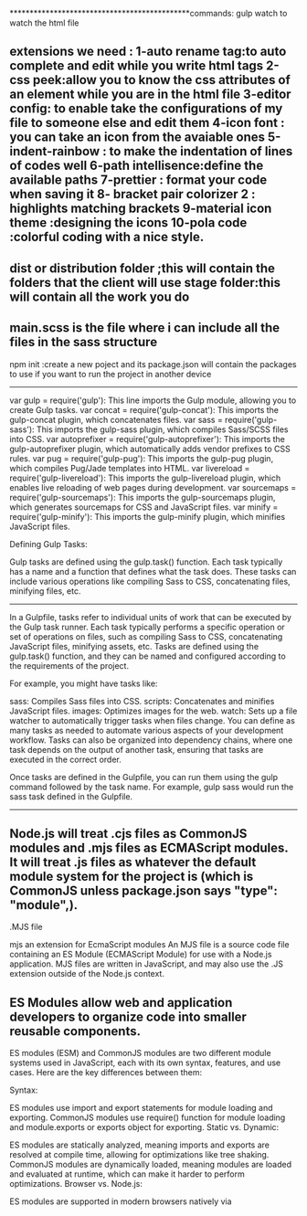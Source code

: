 *********************************************commands:
gulp watch 
to watch the html file






















extensions we need :
1-auto rename tag:to auto complete and edit while you write html tags
2-css peek:allow you to know the css attributes of an element while you are in the html file
3-editor config: to enable take the configurations of my file to someone else and edit them
4-icon font : you can take an icon from the avaiable ones 
5-indent-rainbow : to make the indentation of lines of codes well
6-path intellisence:define the available paths 
7-prettier : format your code when saving it
8- bracket pair  colorizer 2 : highlights matching brackets
9-material icon theme :designing the icons
10-pola code :colorful coding with a nice style.
----
dist or distribution folder ;this will contain the folders that the client will use
stage folder:this will contain all the work you do
-------------
main.scss is the file where i can include all the files in the sass structure
---------------------
npm init :create a new poject and its package.json will contain the packages to use  if you want to run the project in another device

----------------------------------------------------------------------------------------------------------------

var gulp = require('gulp'): This line imports the Gulp module, allowing you to create Gulp tasks.
var concat = require('gulp-concat'): This imports the gulp-concat plugin, which concatenates files.
var sass = require('gulp-sass'): This imports the gulp-sass plugin, which compiles Sass/SCSS files into CSS.
var autoprefixer = require('gulp-autoprefixer'): This imports the gulp-autoprefixer plugin, which automatically adds vendor prefixes to CSS rules.
var pug = require('gulp-pug'): This imports the gulp-pug plugin, which compiles Pug/Jade templates into HTML.
var livereload = require('gulp-livereload'): This imports the gulp-livereload plugin, which enables live reloading of web pages during development.
var sourcemaps = require('gulp-sourcemaps'): This imports the gulp-sourcemaps plugin, which generates sourcemaps for CSS and JavaScript files.
var minify = require('gulp-minify'): This imports the gulp-minify plugin, which minifies JavaScript files.



Defining Gulp Tasks:

Gulp tasks are defined using the gulp.task() function. Each task typically has a name and a function that defines what the task does.
These tasks can include various operations like compiling Sass to CSS, concatenating files, minifying files, etc.

--------------------------------------------------------------------------------------------------------------



In a Gulpfile, tasks refer to individual units of work that can be executed by the Gulp task runner. Each task typically performs a specific operation or set of operations on files, such as compiling Sass to CSS, concatenating JavaScript files, minifying assets, etc. Tasks are defined using the gulp.task() function, and they can be named and configured according to the requirements of the project.

For example, you might have tasks like:

sass: Compiles Sass files into CSS.
scripts: Concatenates and minifies JavaScript files.
images: Optimizes images for the web.
watch: Sets up a file watcher to automatically trigger tasks when files change.
You can define as many tasks as needed to automate various aspects of your development workflow. Tasks can also be organized into dependency chains, where one task depends on the output of another task, ensuring that tasks are executed in the correct order.

Once tasks are defined in the Gulpfile, you can run them using the gulp command followed by the task name. For example, gulp sass would run the sass task defined in the Gulpfile.

-------------------------------------------------------------------------------

Node.js will treat .cjs files as CommonJS modules and .mjs files as ECMAScript modules. It will treat .js files as whatever the default module system for the project is (which is CommonJS unless package.json says "type": "module",).
----------------------------------------------------------------------

.MJS file

mjs an extension for EcmaScript modules
An MJS file is a source code file containing an ES Module (ECMAScript Module) for use with a Node.js application.
MJS files are written in JavaScript, and may also use the .JS extension outside of the Node.js context.

ES Modules allow web and application developers to organize code into smaller reusable components.
------------------------------------------------------------------------------------------


ES modules (ESM) and CommonJS modules are two different module systems used in JavaScript, each with its own syntax, features, and use cases. Here are the key differences between them:

Syntax:

ES modules use import and export statements for module loading and exporting.
CommonJS modules use require() function for module loading and module.exports or exports object for exporting.
Static vs. Dynamic:

ES modules are statically analyzed, meaning imports and exports are resolved at compile time, allowing for optimizations like tree shaking.
CommonJS modules are dynamically loaded, meaning modules are loaded and evaluated at runtime, which can make it harder to perform optimizations.
Browser vs. Node.js:

ES modules are supported in modern browsers natively via <script type="module"> tags or through bundlers like Webpack.
CommonJS modules are the default module system in Node.js, but they can also be used in browsers with bundlers like Browserify.
Top-level Scope:

In ES modules, each module has its own scope, meaning variables and functions are scoped to the module and not visible outside unless explicitly exported.
In CommonJS modules, variables and functions defined in a module are scoped to the module, but they can be accessed and modified from outside the module.
Asynchronous Loading:

ES modules are loaded asynchronously by default, improving page loading performance.
CommonJS modules are loaded synchronously, which may lead to slower page loading times, especially in large applications.
Dynamic Imports:

ES modules support dynamic imports, allowing modules to be imported conditionally or asynchronously.
CommonJS does not have built-in support for dynamic imports, although it can be achieved using require() within functions or using third-party libraries.
Circular Dependencies:

ES modules do not support circular dependencies directly, and they must be resolved using workarounds like lazy loading or refactoring.
CommonJS modules handle circular dependencies by providing the module exports as an empty object during the module initialization, allowing other modules to access and modify it.
In summary, while both ES modules and CommonJS modules serve the purpose of modularizing JavaScript code, they differ in syntax, loading mechanism, scope, and support for features like dynamic imports and circular dependencies. ES modules are the modern standard for modular JavaScript development, especially in browser environments, while CommonJS modules are widely used in Node.js and legacy browser environments.

---

sourcemap you have a minified project you don't know its place   this method help you know its place even it is compressed

every new file you create you need to make a watch for it


The gulpfile.js is a configuration file used in projects that utilize Gulp.js, a task runner built on Node.js. Its importance lies in facilitating the automation of various development tasks, such as compiling Sass to CSS, concatenating and minifying JavaScript files, optimizing images, and more. Here are some key aspects of the gulpfile.js and its importance:

Task Definition: In the gulpfile.js, you define tasks using Gulp's API. Tasks represent different operations that you want Gulp to perform, such as compiling code, optimizing assets, or deploying files.

Automation: By defining tasks in the gulpfile.js, you can automate repetitive tasks in your development workflow. For example, you can set up tasks to compile Sass files whenever they change, concatenate and minify JavaScript files before deployment, or optimize images for better performance.

Modular and Flexible: Gulp allows you to organize your tasks into smaller, modular functions that can be easily reused across different projects. This modularity and flexibility make it easy to customize and extend your build process as needed.

Stream-based Processing: Gulp operates on streams, which allows for efficient processing of files. Tasks can be chained together using streams, enabling you to perform complex transformations on files with minimal memory usage.

Integration with Plugins: Gulp has a rich ecosystem of plugins that extend its functionality. These plugins can be easily integrated into your gulpfile.js to add support for various tasks and tools, such as compiling different languages, optimizing assets, or running tests.

Consistency and Reproducibility: By defining your build process in code within the gulpfile.js, you ensure consistency and reproducibility across different environments and team members. Everyone working on the project uses the same set of tasks, reducing the likelihood of errors and inconsistencies.

In summary, the gulpfile.js is a central component of a Gulp-based build system, responsible for defining and orchestrating the tasks needed to automate various aspects of the development workflow. Its importance lies in its ability to streamline development tasks, improve efficiency, and maintain consistency in the project's build process.

User
it must be named this name or we can name it any name we want
ChatGPT
The gulpfile.js is the default name recognized by Gulp.js for its configuration file. However, you can name it differently if you prefer.

By default, when you run the gulp command in a project directory, Gulp will look for a file named gulpfile.js or gulpfile.babel.js (if you're using ES6 modules) in that directory. If you want to use a different name for your Gulp configuration file, you can specify it explicitly when running the gulp command using the --gulpfile option followed by the file path.

For example:

css
Copy code
gulp --gulpfile mygulpfile.js
This command tells Gulp to use the mygulpfile.js file as the configuration file instead of the default gulpfile.js.

So, while gulpfile.js is the conventional name and is automatically recognized by Gulp, you have the flexibility to choose a different name if it suits your project's organization or preferences.

-------------------------------------------------------------------------
***********************************The structure of the page really important***********************
-side bar will be the same in all pages but the content area will change
-files that end with underscore which means that compiler won't see this file and this file is foer include only

 --------------------------------
 ***********************importance ofgulp***
-toolkit to automate repeated tasks in your development environment
-gulp js built on node js
-example of tasks [minify css,compile sass or less ,compress images ,upload files]
more than 3800 plugins and tasks are done by it 
you can create your own defined tasks 
save your time and make you focus on code
give your fast builds because its use power of nodejs 
has 30k star on github 
by using task runner ,all your work will be standard and with one pattern

----------------------------------------------------------------------------------------
what does a plugin mean?
it is a piece of software added to an existing computer program .
we also call it an add-on or extension
in candian english a plugin is an electric outlet for plugging in a vehicle's block heater in order to keep the engine warm 
what is a plugins?
it has unique capabilities,they add a specific feature to an existing program
for example ,if you want to watch a video on a website ,you might have to download a plugin for your web browser 
plugins can make your software either more powerful or better targeted to your specific requirements .
in the world of website design and development ,things would be significantly more limited if we had no plugins
most plugins are available as free downloads 
premium plugins are the ones we pay for

plugin is used to add different functionality to the original code
add-on is a software extension or hardware peripheral the provides additional functions or customization for a core application or system
poker:it is an additional chip that can be purchased at specific times in turnament play
it is also called something that can be appended to something else
add-on is synonym for plug-in or add-in
************************************************browsersync with gulp**********************************
it is a powerful tool that makes it easy to test your website while you are building it,it works by spinning up a local sserver and syncing it  up to your browser and then every change you make with your code it will reload the browser automatically 
*************************web workflow************
it is a design aspect which covers all of the processes and steps that will be necessary to create a website .it's purpose is to serve as a type of recipe for your site building

it mainly cosists of three basic steps:
planning-implementation-testing and launch

steps:
manage expectations-define objectives and audience -plan site structure - create content-review and approval-website development-testing -launch and further improvements
2-define the objectives and the audience ,what will be the purpose of the website ,who is the site garded by and what will people be looking for when they get to the site 
these and many others are important questions to ask your team at this point
plan site structure :
this is where you will develop your wireframes and create your site map.this will give you big picture of where things will go and how your site will  function

3-create content:
this is the fun part ! this is your chance to create all the mockups and really start to see what your website is going to look like

4- review and approval:
your site is almost ready to fo at this point .Now you will send it to the client for approval .this stage can present its self in many different ways, so it is important to stay patient and flexible

website development :
once everything is approved and ready for those final touches ,your it team can now step in and integrate any missing pieces and make sure that everything is ready to operate live online

testing :
this might be one of the most important steps now is when will take the time to make sure everything runs as it should.this may include:
-bug fixes -checking your content -checking your seo setitngs and checking mobile responsiveness

launch and further improvements 
now that the project is more or less done ,you will finally choose the domain and publish the site but rememeber websites aren't one and done projects it will be important to check in on the site often and perform any routine maintenance necessary this will also be about when you want to start looking into the analytics of your site too

what is the task runner?
it is a program that performs repetitive developmental tasks within your code,this include tasks like :
prefixing css rules 
concatenating files 
compiling code 
minimizing js and css files

task runners provides automation
the part that has many ufnctionalities it is better to make it in his own file 

the main file for import only not to put your design





